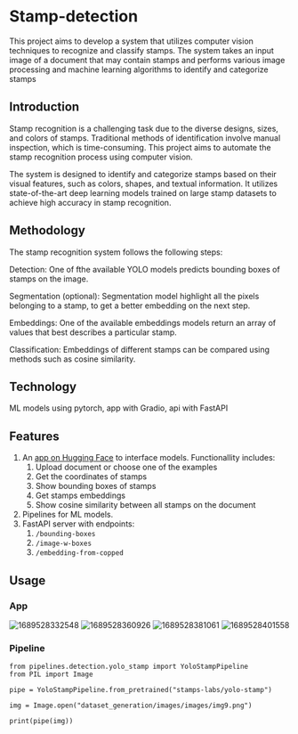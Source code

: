 # Stamp-detection

This project aims to develop a system that utilizes computer vision techniques to recognize and classify stamps. The system takes an input image of a document that may contain stamps and performs various image processing and machine learning algorithms to identify and categorize stamps

## Introduction

Stamp recognition is a challenging task due to the diverse designs, sizes, and colors of stamps. Traditional methods of identification involve manual inspection, which is time-consuming. This project aims to automate the stamp recognition process using computer vision.

The system is designed to identify and categorize stamps based on their visual features, such as colors, shapes, and textual information. It utilizes state-of-the-art deep learning models trained on large stamp datasets to achieve high accuracy in stamp recognition.

## Methodology

The stamp recognition system follows the following steps:

Detection: One of fthe available YOLO models predicts bounding boxes of stamps on the image.

Segmentation (optional): Segmentation model highlight all the pixels belonging to a stamp, to get a better embedding on the next step.

Embeddings: One of the available embeddings models return an array of values that best describes a particular stamp.

Classification: Embeddings of different stamps can be compared using methods such as cosine similarity.

## Technology

ML models using pytorch, app with Gradio, api with FastAPI

## Features

1. An [app on Hugging Face](https://huggingface.co/spaces/stamps-labs/stamp2vec) to interface models. Functionallity includes:
   1. Upload document or choose one of the examples
   2. Get the coordinates of stamps
   3. Show bounding boxes of stamps
   4. Get stamps embeddings
   5. Show cosine similarity between all stamps on the document
2. Pipelines for ML models.
3. FastAPI server with endpoints:
   1. `/bounding-boxes`
   2. `/image-w-boxes`
   3. `/embedding-from-copped`

## Usage

### App

![1689528332548](image/README/1689528332548.png)
![1689528360926](image/README/1689528360926.png)
![1689528381061](image/README/1689528381061.png)
![1689528401558](image/README/1689528401558.png)

### Pipeline

```
from pipelines.detection.yolo_stamp import YoloStampPipeline
from PIL import Image

pipe = YoloStampPipeline.from_pretrained("stamps-labs/yolo-stamp")

img = Image.open("dataset_generation/images/images/img9.png")

print(pipe(img))
```
